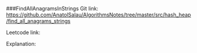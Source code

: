###FindAllAnagramsInStrings
Git link:   
https://github.com/AnatolSalau/AlgorithmsNotes/tree/master/src/hash_heap/find_all_anagrams_strings

Leetcode link:


Explanation:

